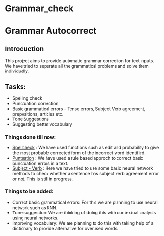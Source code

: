 # Grammar_check
# Grammar Autocorrect
## Introduction 
This project aims to provide automatic grammar correction for text inputs.
We have tried to seperate all the grammatical problems and solve them individually.

## Tasks:
  - Spelling check
  - Punctuation correction 
  - Basic grammatical errors - Tense errors, Subject Verb agreement, prepositions, articles etc.
  - Tone Suggestions
  - Suggesting better vocabulary

### Things done till now:
   - [Spellcheck](https://github.com/dini-5002/Grammar_check/blob/main/Spellcheck.ipynb) :
   We have used functions such as edit and probability to give the most probable corrected form of the incorrect word identified.
   - [Puntuation](https://github.com/dini-5002/Grammar_check/blob/main/Punctuation.ipynb) :
   We have used a rule based approch to correct basic punctuation errors in a text.
   - [Subject - Verb](https://github.com/dini-5002/Grammar_check/blob/main/subverb.ipynb) :
   Here we have tried to use some basic neural network methods to check whether a sentence has subject verb agreement error or not. This is still in progress.

### Things to be added:
   - Correct basic grammatical errors: For this we are planning to use neural network such as RNN.
   - Tone suggestion: We are thinking of doing this with contextual analysis using neural networks.
   - Improving vocabulary: We are planning to do this with taking help of a dictionary to provide alternative for overused words.
   
   
   
  
